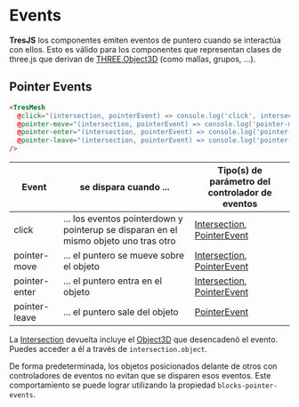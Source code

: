 # Events

**TresJS** los componentes emiten eventos de puntero cuando se interactúa con ellos. Esto es válido para los componentes que representan clases de three.js que derivan de [THREE.Object3D](https://threejs.org/docs/index.html?q=object#api/en/core/Object3D) (como mallas, grupos, ...).

<StackBlitzEmbed project-id="tresjs-events" />

## Pointer Events

```html
<TresMesh
  @click="(intersection, pointerEvent) => console.log('click', intersection, pointerEvent)"
  @pointer-move="(intersection, pointerEvent) => console.log('pointer-move', intersection, pointerEvent)"
  @pointer-enter="(intersection, pointerEvent) => console.log('pointer-enter', intersection, pointerEvent)"
  @pointer-leave="(intersection, pointerEvent) => console.log('pointer-leave', pointerEvent)"
/>
```

| Event         | se dispara cuando ...                                                                 | Tipo(s) de parámetro del controlador de eventos                                                                                                                                                                       |
| ------------- | ------------------------------------------------------------------------------------- | ----------------------------------------------------------------------------------------------------------------------------------------------------------------------------------------------------- |
| click        | ... los eventos pointerdown y pointerup se disparan en el mismo objeto uno tras otro | [Intersection](https://github.com/DefinitelyTyped/DefinitelyTyped/blob/master/types/three/src/core/Raycaster.d.ts#L16), [PointerEvent](https://developer.mozilla.org/es/docs/Web/API/PointerEvent) |
| pointer-move  | ... el puntero se mueve sobre el objeto                                               | [Intersection](https://github.com/DefinitelyTyped/DefinitelyTyped/blob/master/types/three/src/core/Raycaster.d.ts#L16), [PointerEvent](https://developer.mozilla.org/es/docs/Web/API/PointerEvent) |
| pointer-enter | ... el puntero entra en el objeto                                                     | [Intersection](https://github.com/DefinitelyTyped/DefinitelyTyped/blob/master/types/three/src/core/Raycaster.d.ts#L16), [PointerEvent](https://developer.mozilla.org/es/docs/Web/API/PointerEvent) |
| pointer-leave | ... el puntero sale del objeto                                                        | [PointerEvent](https://developer.mozilla.org/es/docs/Web/API/PointerEvent)                                                                                                                         |

La [Intersection](https://github.com/DefinitelyTyped/DefinitelyTyped/blob/master/types/three/src/core/Raycaster.d.ts#L16) devuelta incluye el [Object3D](https://threejs.org/docs/index.html?q=object#api/en/core/Object3D) que desencadenó el evento. Puedes acceder a él a través de `intersection.object`.

De forma predeterminada, los objetos posicionados delante de otros con controladores de eventos no evitan que se disparen esos eventos. Este comportamiento se puede lograr utilizando la propiedad `blocks-pointer-events`.
